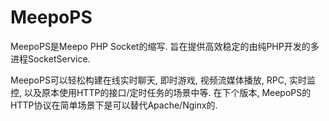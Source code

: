 # MeepoPS

MeepoPS是Meepo PHP Socket的缩写. 旨在提供高效稳定的由纯PHP开发的多进程SocketService.


MeepoPS可以轻松构建在线实时聊天, 即时游戏, 视频流媒体播放, RPC, 实时监控, 以及原本使用HTTP的接口/定时任务的场景中等. 在下个版本, MeepoPS的HTTP协议在简单场景下是可以替代Apache/Nginx的.